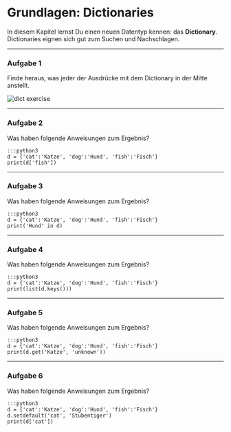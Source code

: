 
# Grundlagen: Dictionaries

In diesem Kapitel lernst Du einen neuen Datentyp kennen: das **Dictionary**.
Dictionaries eignen sich gut zum Suchen und Nachschlagen.

----

### Aufgabe 1

Finde heraus, was jeder der Ausdrücke mit dem Dictionary in der Mitte anstellt.

![dict exercise](images/dicts.png)

----

### Aufgabe 2

Was haben folgende Anweisungen zum Ergebnis?

    :::python3
    d = {'cat':'Katze', 'dog':'Hund', 'fish':'Fisch'}
    print(d['fish'])

----

### Aufgabe 3

Was haben folgende Anweisungen zum Ergebnis?

    :::python3
    d = {'cat':'Katze', 'dog':'Hund', 'fish':'Fisch'}
    print('Hund' in d)

----

### Aufgabe 4

Was haben folgende Anweisungen zum Ergebnis?

    :::python3
    d = {'cat':'Katze', 'dog':'Hund', 'fish':'Fisch'}
    print(list(d.keys()))

----

### Aufgabe 5

Was haben folgende Anweisungen zum Ergebnis?

    :::python3
    d = {'cat':'Katze', 'dog':'Hund', 'fish':'Fisch'}
    print(d.get('Katze', 'unknown'))

----

### Aufgabe 6

Was haben folgende Anweisungen zum Ergebnis?

    :::python3
    d = {'cat':'Katze', 'dog':'Hund', 'fish':'Fisch'}
    d.setdefault('cat', 'Stubentiger')
    print(d['cat'])
